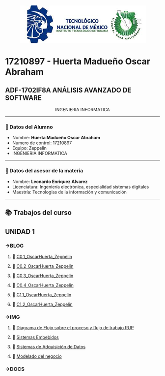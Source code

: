 <p align="center">
    <img alt="Logo" src="/img/ITT.jpg">
</p>

# 17210897 - Huerta Madueño Oscar Abraham

## ADF-1702IF8A ANÁLISIS AVANZADO DE SOFTWARE
<p align="center">
INGENIERIA INFORMATICA
   
---

### :necktie: Datos del Alumno

* Nombre: **Huerta Madueño Oscar Abraham**
* Numero de control: 17210897
* Equipo: Zeppelin
* INGENIERIA INFORMATICA

---

### :necktie: Datos del asesor de la materia

* Nombre: **Leonardo Enriquez Alvarez**
* Licenciatura: Ingeniería electrónica, especialidad sistemas digitales
* Maestría: Tecnologías de la información y comunicación

---

## :books: Trabajos del curso​

## UNIDAD 1

### ->BLOG
1. :book:   [C0.1_OscarHuerta_Zeppelin](https://github.com/OscarAbrahamH/AnalisisAvanzado_Desarrollo/blob/master/AbrahamHDocs/blog/C0.1_OscarHuerta_Zeppelin.md)

2. :book: [C0.2_OscarHuerta_Zeppelin](https://github.com/OscarAbrahamH/AnalisisAvanzado_Desarrollo/blob/master/AbrahamHDocs/blog/C0.2_OscarHuerta_Zeppelin.md)

3. :book: [C0.3_OscarHuerta_Zeppelin](https://github.com/OscarAbrahamH/AnalisisAvanzado_Desarrollo/blob/master/AbrahamHDocs/blog/C0.3_OscarHuerta_Zeppelin.md)

4. :book: [C0.4_OscarHuerta_Zeppelin](https://github.com/OscarAbrahamH/AnalisisAvanzado_Desarrollo/blob/master/AbrahamHDocs/blog/C0.4_OscarHuerta_Zeppelin.md)

5. :book: [C1.1_OscarHuerta_Zeppelin](https://github.com/OscarAbrahamH/AnalisisAvanzado_Desarrollo/blob/master/AbrahamHDocs/blog/C1.1_OscarHuerta_Zeppelin.md)

6. :book: [C1.2_OscarHuerta_Zeppelin](https://github.com/OscarAbrahamH/AnalisisAvanzado_Desarrollo/blob/master/AbrahamHDocs/blog/C1.1_OscarHuerta_Zeppelin.md)

### ->IMG
1. :book:   [Diagrama de Flujo sobre el proceso y flujo de trabajo RUP](https://github.com/OscarAbrahamH/AnalisisAvanzado_Desarrollo/blob/master/img/CO.3_OscarHuerta_Zeppelin.drawio.svg)

2. :book:   [Sistemas Embebidos](https://github.com/OscarAbrahamH/AnalisisAvanzado_Desarrollo/blob/master/img/CO.4_OscarHuerta__Zeppelin.drawio.svg)

3. :book:   [Sistemas de Adquisición de Datos](https://github.com/OscarAbrahamH/AnalisisAvanzado_Desarrollo/blob/master/img/Sistema%20de%20adquisici%C3%B3n%20de%20datos.drawio.svg)

4. :book:   [Modelado del negocio](https://github.com/OscarAbrahamH/AnalisisAvanzado_Desarrollo/blob/master/img/C1_Diagrama.drawio.svg)
### ->DOCS
